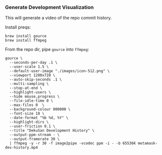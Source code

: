 ### Generate Development Visualization

This will generate a video of the repo commit history.

Install preqs:
```
brew install gource
brew install ffmpeg
```

From the repo dir, pipe `gource` into `ffmpeg`:
```
gource \
  --seconds-per-day .1 \
  --user-scale 1.5 \
  --default-user-image "./images/icon-512.png" \
  --viewport 1280x720 \
  --auto-skip-seconds .1 \
  --multi-sampling \
  --stop-at-end \
  --highlight-users \
  --hide mouse,progress \
  --file-idle-time 0 \
  --max-files 0  \
  --background-colour 000000 \
  --font-size 18 \
  --date-format "%b %d, %Y" \
  --highlight-dirs \
  --user-friction 0.1 \
  --title "DekuSan Development History" \
  --output-ppm-stream - \
  --output-framerate 30 \
  | ffmpeg -y -r 30 -f image2pipe -vcodec ppm -i - -b 65536K metamask-dev-history.mp4
```

